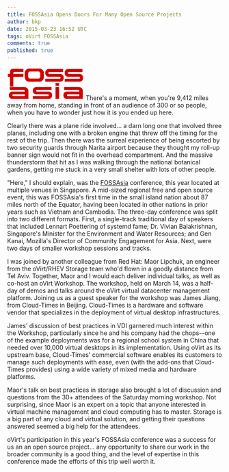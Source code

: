 ```yaml
---
title: FOSSAsia Opens Doors For Many Open Source Projects
author: bkp
date: 2015-03-23 16:52 UTC
tags: oVirt FOSSAsia
comments: true
published: true
---
```


![FOSSAsia logo](/images/blog/fossasia.png) There's a moment, when you're 9,412 miles away from home, standing in front of an audience of 300 or so people, when you have to wonder just how it is you ended up here.

Clearly there was a plane ride involved... a darn long one that involved three planes, including one with a broken engine that threw off the timing for the rest of the trip. Then there was the surreal experience of being escorted by two security guards through Narita airport because they thought my roll-up banner sign would not fit in the overhead compartment. And the massive thunderstorm that hit as I was walking through the national botanical gardens, getting me stuck in a very small shelter with lots of other people.

"Here," I should explain, was the [FOSSAsia](http://www.fossasia.org) conference, this year located at multiple venues in Singapore. A mid-sized regional free and open source event, this was FOSSAsia's first time in the small island nation about 87 miles north of the Equator, having been located in other nations in prior years such as Vietnam and Cambodia. The three-day conference was split into two different formats. First, a single-track traditional day of speakers that included Lennart Poettering of systemd fame; Dr. Vivian Balakrishnan, Singapore's Minister for the Environment and Water Resources; and Gen Kanai, Mozilla's Director of Community Engagement for Asia. Next, were two days of smaller workshop sessions and tracks.

I was joined by another colleague from Red Hat: Maor Lipchuk, an engineer from the oVirt/RHEV Storage team who'd flown in a goodly distance from Tel Aviv. Together, Maor and I would each deliver individual talks, as well as co-host an oVirt Workshop. The workshop, held on March 14, was a half-day of demos and talks around the oVirt virtual datacenter management platform. Joining us as a guest speaker for the workshop was James Jiang, from Cloud-Times in Beijing. Cloud-Times is a hardware and software vendor that specializes in the deployment of virtual desktop infrastructures.

James' discussion of best practices in VDI garnered much interest within the Workshop, particularly since he and his company had the chops--one of the example deployments was for a regional school system in China that needed over 10,000 virtual desktops in its implementation. Using oVirt as its upstream base, Cloud-Times' commercial software enables its customers to manage such deployments with ease, even (with the add-ons that Cloud-Times provides) using a wide variety of mixed media and hardware platforms.

Maor's talk on best practices in storage also brought a lot of discussion and questions from the 30+ attendees of the Saturday morning workshop. Not surprising, since Maor is an expert on a topic that anyone interested in virtual machine management and cloud computing has to master. Storage is a big part of any cloud and virtual solution, and getting their questions answered seemed a big help for the attendees.

oVirt's participation in this year's FOSSAsia conference was a success for us an an open source project... any opportunity to share our work in the broader community is a good thing, and the level of expertise in this conference made the efforts of this trip well worth it.

